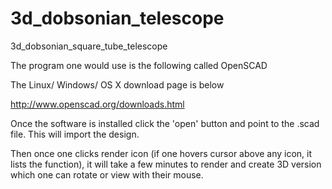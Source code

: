 # 3d_dobsonian_telescope
3d_dobsonian_square_tube_telescope


The program one would use is the following called OpenSCAD

The Linux/ Windows/ OS X download page is below

http://www.openscad.org/downloads.html

Once the software is installed click the 'open' button and point to the .scad file. This will import the design.

Then once one clicks render icon (if one hovers cursor above any icon, it lists the function), it will take a few minutes to render and create 3D version which one can rotate or view with their mouse. 
